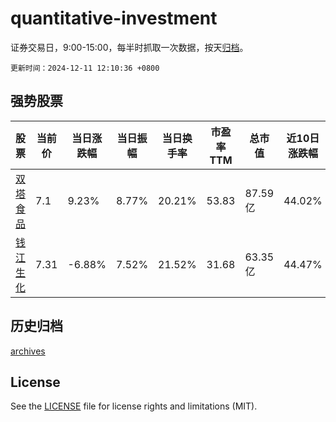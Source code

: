 # quantitative-investment

证券交易日，9:00-15:00，每半时抓取一次数据，按天[归档](archives)。

`更新时间：2024-12-11 12:10:36 +0800`

## 强势股票

|股票|当前价|当日涨跌幅|当日振幅|当日换手率|市盈率TTM|总市值|近10日涨跌幅|
|----|----|----|----|----|----|----|----|
|[双塔食品](https://xueqiu.com/S/SZ002481)|7.1|9.23%|8.77%|20.21%|53.83|87.59亿|44.02%|
|[钱江生化](https://xueqiu.com/S/SH600796)|7.31|-6.88%|7.52%|21.52%|31.68|63.35亿|44.47%|

## 历史归档

[archives](archives)

## License

See the [LICENSE](LICENSE) file for license rights and limitations (MIT).